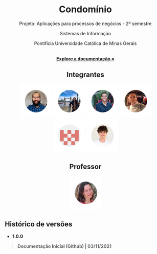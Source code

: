 <div align="center">
<h1>Condomínio</h1>
<p>Projeto: Aplicações para processos de negócios - 2º semestre</p>
<p>Sistemas de Informação</p>
<p>Pontifícia Universidade Católica de Minas Gerais</p>
</div>

<p align="center">
  <br>
  <a href="documentacao/README.md" rel="docs"><strong>Explore a documentação »</strong></a>
</p>

<div align="center">
  
## Integrantes
  
<a href="https://github.com/alonso-boj" title="Alonso Batista de Oliveira Junior" rel="nofollow"><img src="documentacao/images/alonso.png" alt="Alonso" data-canonical-src="https://github.com/alonso-boj" width="100vw"/></a>
<a href="https://github.com/BogosB" title="Bogos Bedik Chaves Sismanoglu" rel="nofollow"><img src="documentacao/images/bogos.png" alt="Bogos" data-canonical-src="https://github.com/BogosB" width="100vw"/></a>
<a href="https://github.com/gstvcastroc" title="Gustavo Castro Candeia" rel="nofollow"><img src="documentacao/images/gustavo.png" alt="Gustavo" data-canonical-src="https://github.com/gstvcastroc" width="100vw"/></a>
<a href="https://github.com/halexmaciel" title="Halex Maciel Silva Vieira" rel="nofollow"><img src="documentacao/images/halex.png" alt="Halex" data-canonical-src="https://github.com/halexmaciel" width="100vw"/></a>
<a href="https://github.com/rafaelsoutto" title="Rafael Soutto Mayor" rel="nofollow"><img src="documentacao/images/rafael.png" alt="Rafael" data-canonical-src="https://github.com/rafaelsoutto" width="100vw"/></a>
<a href="https://github.com/WelbertJr" title="Welbert Luiz Silva Junior " rel="nofollow"><img src="documentacao/images/welbert.png" alt="Welbert" data-canonical-src="https://github.com/WelbertJr" width="100vw"/></a>

## Professor

<a href="https://github.com/evelinealonso" title="Eveline Alonso" rel="nofollow"><img src="documentacao/images/eveline.png" alt="Eveline" data-canonical-src="https://github.com/evelinealonso" width="100vw"/></a>
</div>


## Histórico de versões

  - **1.0.0**
> **Documentação Inicial (Github) | 03/11/2021**

